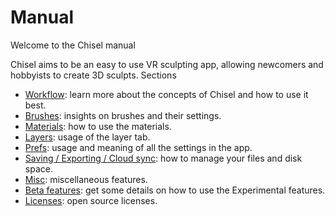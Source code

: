 
# Manual

Welcome to the Chisel manual


Chisel aims to be an easy to use VR sculpting app, allowing newcomers and hobbyists to create 3D sculpts.
Sections

* [Workflow](workflow/0_intro.md): learn more about the concepts of Chisel and how to use it best.
* [Brushes](brushes/0_intro.md): insights on brushes and their settings.
* [Materials](materials/0_materials.md): how to use the materials.
* [Layers](layers/0_layers.md): usage of the layer tab.
* [Prefs](prefs/0_prefs.md): usage and meaning of all the settings in the app.
* [Saving / Exporting / Cloud sync](workflow/3_file_management.md): how to manage your files and disk space.
* [Misc](misc/0_misc.md): miscellaneous features.
* [Beta features](beta/0_beta.md): get some details on how to use the Experimental features.
* [Licenses](license/0_license.md): open source licenses.


